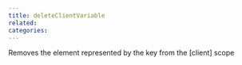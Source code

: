 ```yaml
---
title: deleteClientVariable
related:
categories:
---
```


Removes the element represented by the key from the [client] scope